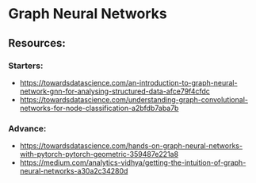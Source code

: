 # Graph Neural Networks #









## Resources: ##

### Starters: ###
- https://towardsdatascience.com/an-introduction-to-graph-neural-network-gnn-for-analysing-structured-data-afce79f4cfdc
- https://towardsdatascience.com/understanding-graph-convolutional-networks-for-node-classification-a2bfdb7aba7b

### Advance: ###
- https://towardsdatascience.com/hands-on-graph-neural-networks-with-pytorch-pytorch-geometric-359487e221a8
- https://medium.com/analytics-vidhya/getting-the-intuition-of-graph-neural-networks-a30a2c34280d



